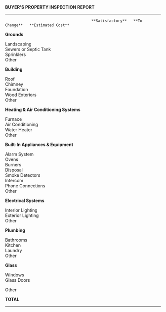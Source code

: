 **BUYER\'S PROPERTY INSPECTION REPORT**

  ---------------------------------------- ------------------ --------------- --------------------
                                           **Satisfactory**   **To Change**   **Estimated Cost**
                                                                              
  **Grounds**                                                                 
                                                                              
  Landscaping                                                                 
  Sewers or Septic Tank                                                       
  Sprinklers                                                                  
  Other                                                                       
                                                                              
  **Building**                                                                
                                                                              
  Roof                                                                        
  Chimney                                                                     
  Foundation                                                                  
  Wood Exteriors                                                              
  Other                                                                       
                                                                              
  **Heating & Air Conditioning Systems**                                      
                                                                              
  Furnace                                                                     
  Air Conditioning                                                            
  Water Heater                                                                
  Other                                                                       
                                                                              
  **Built-In Appliances & Equipment**                                         
                                                                              
  Alarm System                                                                
  Ovens                                                                       
  Burners                                                                     
  Disposal                                                                    
  Smoke Detectors                                                             
  Intercom                                                                    
  Phone Connections                                                           
  Other                                                                       
                                                                              
  **Electrical Systems**                                                      
                                                                              
  Interior Lighting                                                           
  Exterior Lighting                                                           
  Other                                                                       
                                                                              
  **Plumbing**                                                                
                                                                              
  Bathrooms                                                                   
  Kitchen                                                                     
  Laundry                                                                     
  Other                                                                       
                                                                              
  **Glass**                                                                   
                                                                              
  Windows                                                                     
  Glass Doors                                                                 
                                                                              
  Other                                                                       
                                                                              
  **TOTAL**                                                                   
                                                                              
  ---------------------------------------- ------------------ --------------- --------------------
